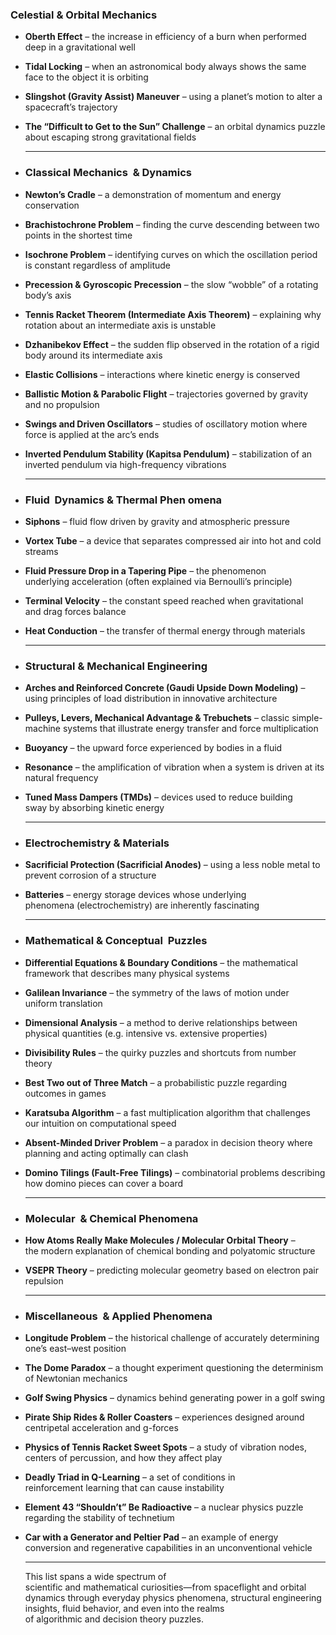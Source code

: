 ### Celestial & Orbital Mechanics
- **Oberth Effect** – the increase in efficiency of a burn when performed deep in a gravitational well
- **Tidal Locking** – when an astronomical body always shows the same face to the object it is orbiting
- **Slingshot (Gravity Assist) Maneuver** – using a planet’s motion to alter a spacecraft’s trajectory
- **The “Difficult to Get to the Sun” Challenge** – an orbital dynamics puzzle about escaping strong gravitational fields
  
  ---
- ### Classical Mechanics  & Dynamics
- **Newton’s Cradle** – a demonstration of momentum and energy conservation
- **Brachistochrone Problem** – finding the curve descending between two points in the shortest time
- **Isochrone Problem** – identifying curves on which the oscillation period is constant regardless of amplitude
- **Precession & Gyroscopic Precession** – the slow “wobble” of a rotating body’s axis
- **Tennis Racket Theorem (Intermediate Axis Theorem)** – explaining why rotation about an intermediate axis is unstable
- **Dzhanibekov Effect** – the sudden flip observed in the rotation of a rigid body around its intermediate axis
- **Elastic Collisions** – interactions where kinetic energy is conserved
- **Ballistic Motion & Parabolic Flight** – trajectories governed by gravity and no propulsion
- **Swings and Driven Oscillators** – studies of oscillatory motion where force is applied at the arc’s ends
- **Inverted Pendulum Stability (Kapitsa Pendulum)** – stabilization of an inverted pendulum via high-frequency vibrations
  
  ---
- ### Fluid  Dynamics & Thermal Phen omena
- **Siphons** – fluid flow driven by gravity and atmospheric pressure
- **Vortex Tube** – a device that separates compressed air into hot and cold streams
- **Fluid Pressure Drop in a Tapering Pipe** – the phenomenon underlying acceleration (often explained via Bernoulli’s principle)
- **Terminal Velocity** – the constant speed reached when gravitational and drag forces balance
- **Heat Conduction** – the transfer of thermal energy through materials
  
  ---
- ### Structural & Mechanical Engineering
- **Arches and Reinforced Concrete (Gaudi Upside Down Modeling)** – using principles of load distribution in innovative architecture
- **Pulleys, Levers, Mechanical Advantage & Trebuchets** – classic simple-machine systems that illustrate energy transfer and force multiplication
- **Buoyancy** – the upward force experienced by bodies in a fluid
- **Resonance** – the amplification of vibration when a system is driven at its natural frequency
- **Tuned Mass Dampers (TMDs)** – devices used to reduce building sway by absorbing kinetic energy
  
  ---
- ### Electrochemistry & Materials
- **Sacrificial Protection (Sacrificial Anodes)** – using a less noble metal to prevent corrosion of a structure
- **Batteries** – energy storage devices whose underlying phenomena (electrochemistry) are inherently fascinating
  
  ---
- ### Mathematical & Conceptual  Puzzles
- **Differential Equations & Boundary Conditions** – the mathematical framework that describes many physical systems
- **Galilean Invariance** – the symmetry of the laws of motion under uniform translation
- **Dimensional Analysis** – a method to derive relationships between physical quantities (e.g. intensive vs. extensive properties)
- **Divisibility Rules** – the quirky puzzles and shortcuts from number theory
- **Best Two out of Three Match** – a probabilistic puzzle regarding outcomes in games
- **Karatsuba Algorithm** – a fast multiplication algorithm that challenges our intuition on computational speed
- **Absent-Minded Driver Problem** – a paradox in decision theory where planning and acting optimally can clash
- **Domino Tilings (Fault-Free Tilings)** – combinatorial problems describing how domino pieces can cover a board
  
  ---
- ### Molecular  & Chemical Phenomena
- **How Atoms Really Make Molecules / Molecular Orbital Theory** – the modern explanation of chemical bonding and polyatomic structure
- **VSEPR Theory** – predicting molecular geometry based on electron pair repulsion
  
  ---
- ### Miscellaneous  & Applied Phenomena
- **Longitude Problem** – the historical challenge of accurately determining one’s east–west position
- **The Dome Paradox** – a thought experiment questioning the determinism of Newtonian mechanics
- **Golf Swing Physics** – dynamics behind generating power in a golf swing
- **Pirate Ship Rides & Roller Coasters** – experiences designed around centripetal acceleration and g-forces
- **Physics of Tennis Racket Sweet Spots** – a study of vibration nodes, centers of percussion, and how they affect play
- **Deadly Triad in Q-Learning** – a set of conditions in reinforcement learning that can cause instability
- **Element 43 “Shouldn’t” Be Radioactive** – a nuclear physics puzzle regarding the stability of technetium
- **Car with a Generator and Peltier Pad** – an example of energy conversion and regenerative capabilities in an unconventional vehicle
  
  ---
  
  This list spans a wide spectrum of scientific and mathematical curiosities—from spaceflight and orbital dynamics through everyday physics phenomena, structural engineering insights, fluid behavior, and even into the realms of algorithmic and decision theory puzzles.